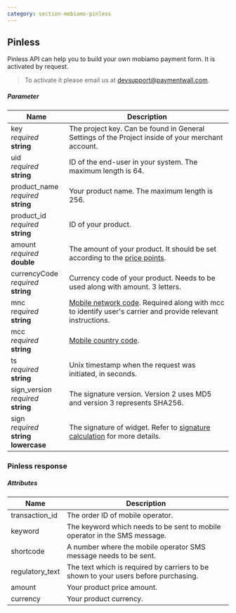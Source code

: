 ```yaml
---
category: section-mobiamo-pinless
---
```


## Pinless

Pinless API can help you to build your own mobiamo payment form. It is activated by request.

> To activate it please email us at [devsupport@paymentwall.com](mailto:devsupport@paymentwall.com).

##### Parameter

| Name | Description|
|---|---|
|key<br> *required*<br> **string**| The project key. Can be found in General Settings of the Project inside of your merchant account. |
|uid<br> *required*<br> **string**| ID of the end-user in your system. The maximum length is 64. |
|product_name<br> *required*<br> **string**| Your product name. The maximum length is 256. |
|product_id<br> *required*<br> **string**| ID of your product. |
|amount<br> *required*<br> **double**| The amount of your product. It should be set according to the [price points](http://www.mobiamo.com/coverage).|
|currencyCode<br> *required*<br> **string**| Currency code of your product. Needs to be used along with amount. 3 letters. |
|mnc<br> *required*<br> **string**| [Mobile network code](https://en.wikipedia.org/wiki/Mobile_country_code#National_operators). Required along with mcc to identify user's carrier and provide relevant instructions. |
|mcc<br> *required*<br> **string**| [Mobile country code](https://en.wikipedia.org/wiki/Mobile_country_code#National_operators). |
|ts<br> *required*<br> **string**| Unix timestamp when the request was initiated, in seconds. |
|sign_version<br> *required*<br> **string**| The signature version. Version 2 uses MD5 and version 3 represents SHA256.|
|sign<br> *required*<br> **string lowercase**| The signature of widget. Refer to [signature calculation](/signature-calculation) for more details.|

### Pinless response

##### Attributes

| Name| Description|
|---|---|
| transaction_id | The order ID of mobile operator.|
| keyword | The keyword which needs to be sent to mobile operator in the SMS message. |
| shortcode | A number where the mobile operator SMS message needs to be sent. |
| regulatory_text | The text which is required by carriers to be shown to your users before purchasing.|
| amount | Your product price amount. |
| currency | Your product currency. |
